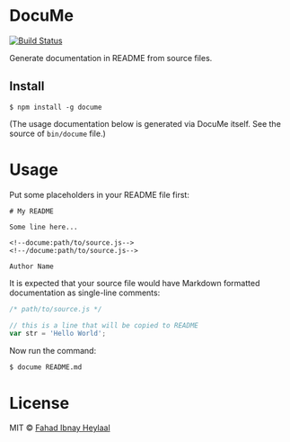 # DocuMe

[![Build Status](https://secure.travis-ci.org/fahad19/docume.png?branch=master)](http://travis-ci.org/fahad19/docume)

Generate documentation in README from source files.

## Install

```
$ npm install -g docume
```

(The usage documentation below is generated via DocuMe itself. See the source of `bin/docume` file.)

<!--docume:bin/docume-->
# Usage

Put some placeholders in your README file first:

```
# My README

Some line here...

<!--docume:path/to/source.js-->
<!--/docume:path/to/source.js-->

Author Name
```

It is expected that your source file would have Markdown formatted documentation as single-line comments:

```js
/* path/to/source.js */

// this is a line that will be copied to README
var str = 'Hello World';
```

Now run the command:

```
$ docume README.md
```
<!--/docume:bin/docume-->

# License

MIT © [Fahad Ibnay Heylaal](http://fahad19.com)
